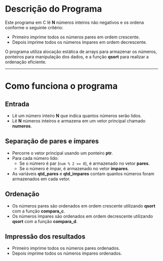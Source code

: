 # Descrição do Programa

Este programa em C lê **N** números inteiros não negativos e os ordena conforme o seguinte critério:

- Primeiro imprime todos os números pares em ordem crescente.
- Depois imprime todos os números ímpares em ordem decrescente.

O programa utiliza alocação estática de arrays para armazenar os números, ponteiros para manipulação dos dados, e a função **qsort** para realizar a ordenação eficiente.

---

# Como funciona o programa

## Entrada

- Lê um número inteiro **N** que indica quantos números serão lidos.
- Lê **N** números inteiros e armazena em um vetor principal chamado **numeros**.

## Separação de pares e ímpares

- Percorre o vetor principal usando um ponteiro **ptr**.
- Para cada número lido:
  - Se o número é par (`num % 2 == 0`), é armazenado no vetor **pares**.
  - Se o número é ímpar, é armazenado no vetor **impares**.
- As variáveis **qtd_pares** e **qtd_impares** contam quantos números foram armazenados em cada vetor.

## Ordenação

- Os números pares são ordenados em ordem crescente utilizando **qsort** com a função **compara_c**.
- Os números ímpares são ordenados em ordem decrescente utilizando **qsort** com a função **compara_d**.

## Impressão dos resultados

- Primeiro imprime todos os números pares ordenados.
- Depois imprime todos os números ímpares ordenados.
 
